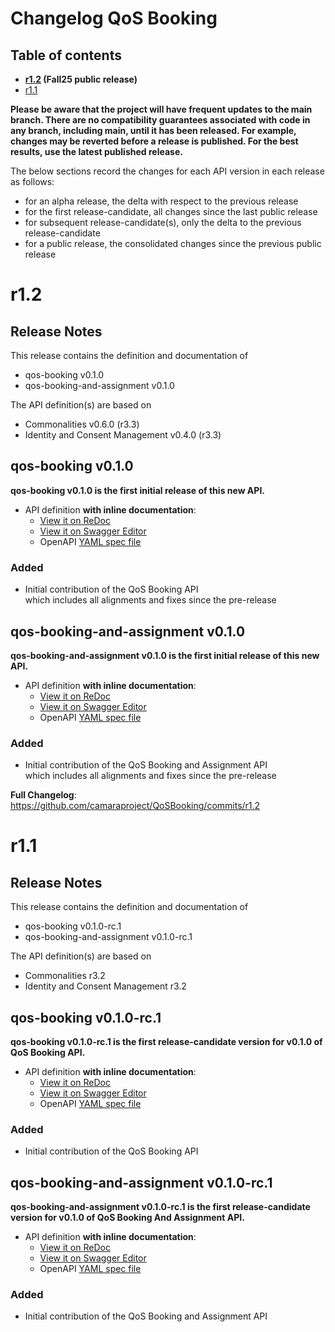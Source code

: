 # Changelog QoS Booking

## Table of contents

- **[r1.2](#r12) (Fall25 public release)**
- [r1.1](#r11)

**Please be aware that the project will have frequent updates to the main branch. There are no compatibility guarantees associated with code in any branch, including main, until it has been released. For example, changes may be reverted before a release is published. For the best results, use the latest published release.**

The below sections record the changes for each API version in each release as follows:

* for an alpha release, the delta with respect to the previous release
* for the first release-candidate, all changes since the last public release
* for subsequent release-candidate(s), only the delta to the previous release-candidate
* for a public release, the consolidated changes since the previous public release

# r1.2

## Release Notes

This release contains the definition and documentation of
* qos-booking v0.1.0
* qos-booking-and-assignment v0.1.0

The API definition(s) are based on
* Commonalities v0.6.0 (r3.3)
* Identity and Consent Management v0.4.0 (r3.3)

## qos-booking v0.1.0

**qos-booking v0.1.0 is the first initial release of this new API.**

- API definition **with inline documentation**:
  - [View it on ReDoc](https://redocly.github.io/redoc/?url=https://raw.githubusercontent.com/camaraproject/QoSBooking/r1.2/code/API_definitions/qos-booking.yaml&nocors)
  - [View it on Swagger Editor](https://editor.swagger.io/?url=https://raw.githubusercontent.com/camaraproject/QoSBooking/r1.2/code/API_definitions/qos-booking.yaml)
  - OpenAPI [YAML spec file](https://github.com/camaraproject/QoSBooking/blob/r1.2/code/API_definitions/qos-booking.yaml)

### Added
* Initial contribution of the QoS Booking API <br> which includes all alignments and fixes since the pre-release 

## qos-booking-and-assignment v0.1.0

**qos-booking-and-assignment v0.1.0 is the first initial release of this new API.**

- API definition **with inline documentation**:
  - [View it on ReDoc](https://redocly.github.io/redoc/?url=https://raw.githubusercontent.com/camaraproject/QoSBooking/r1.2/code/API_definitions/qos-booking-and-assignment.yaml&nocors)
  - [View it on Swagger Editor](https://editor.swagger.io/?url=https://raw.githubusercontent.com/camaraproject/QoSBooking/r1.2/code/API_definitions/qos-booking-and-assignment.yaml)
  - OpenAPI [YAML spec file](https://github.com/camaraproject/QoSBooking/blob/r1.2/code/API_definitions/qos-booking-and-assignment.yaml)

### Added
* Initial contribution of the QoS Booking and Assignment API <br> which includes all alignments and fixes since the pre-release

**Full Changelog**: https://github.com/camaraproject/QoSBooking/commits/r1.2
  
# r1.1

## Release Notes

This release contains the definition and documentation of
* qos-booking v0.1.0-rc.1
* qos-booking-and-assignment v0.1.0-rc.1

The API definition(s) are based on
* Commonalities r3.2
* Identity and Consent Management r3.2

## qos-booking v0.1.0-rc.1

**qos-booking v0.1.0-rc.1 is the first release-candidate version for v0.1.0 of QoS Booking API.**

- API definition **with inline documentation**:
  - [View it on ReDoc](https://redocly.github.io/redoc/?url=https://raw.githubusercontent.com/camaraproject/QoSBooking/r1.1/code/API_definitions/qos-booking.yaml&nocors)
  - [View it on Swagger Editor](https://editor.swagger.io/?url=https://raw.githubusercontent.com/camaraproject/QoSBooking/r1.1/code/API_definitions/qos-booking.yaml)
  - OpenAPI [YAML spec file](https://github.com/camaraproject/QoSBooking/blob/r1.1/code/API_definitions/qos-booking.yaml)

### Added
* Initial contribution of the QoS Booking API 

## qos-booking-and-assignment v0.1.0-rc.1

**qos-booking-and-assignment v0.1.0-rc.1 is the first release-candidate version for v0.1.0 of QoS Booking And Assignment API.**

- API definition **with inline documentation**:
  - [View it on ReDoc](https://redocly.github.io/redoc/?url=https://raw.githubusercontent.com/camaraproject/QoSBooking/r1.1/code/API_definitions/qos-booking-and-assignment.yaml&nocors)
  - [View it on Swagger Editor](https://editor.swagger.io/?url=https://raw.githubusercontent.com/camaraproject/QoSBooking/r1.1/code/API_definitions/qos-booking-and-assignment.yaml)
  - OpenAPI [YAML spec file](https://github.com/camaraproject/QoSBooking/blob/r1.1/code/API_definitions/qos-booking-and-assignment.yaml)

### Added
* Initial contribution of the QoS Booking and Assignment API

